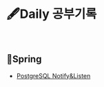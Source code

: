 # 🖋Daily 공부기록
<br>

## 📒Spring
- [PostgreSQL Notify&Listen](https://github.com/DuHyeon2/DailyStudy/blob/main/Spring/CS/PostgreSQLNotifyListen.md) <br>
